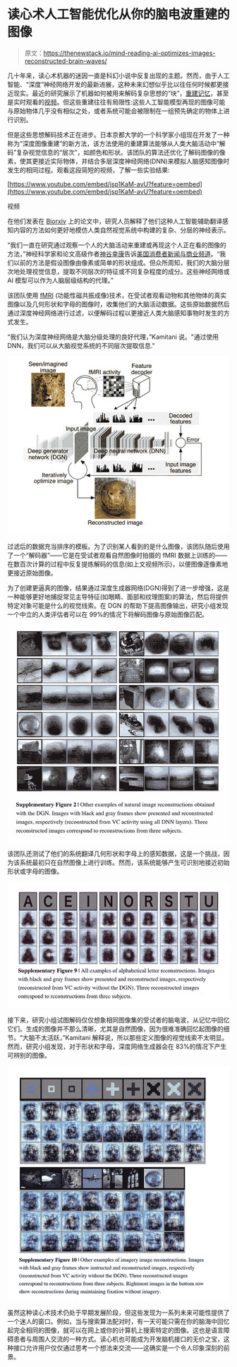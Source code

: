# 读心术人工智能优化从你的脑电波重建的图像

> 原文：<https://thenewstack.io/mind-reading-ai-optimizes-images-reconstructed-brain-waves/>

几十年来，读心术机器的迷因一直是科幻小说中反复出现的主题。然而，由于人工智能、“深度”神经网络开发的最新进展，这种未来幻想似乎比以往任何时候都更接近现实。最近的研究展示了机器如何被用来解码复杂思想的“块”，[重建记忆](https://thenewstack.io/researchers-use-ai-read-reconstruct-memories/)，甚至是实时观看的[视频](https://thenewstack.io/mind-reading-ai-can-reconstruct-videos-using-brain-waves/)。但这些重建往往有局限性:这些人工智能模型再现的图像可能与原始物体几乎没有相似之处，或者系统可能会被限制在一组预先确定的物体上进行识别。

但是这些思想解码技术正在进步。日本京都大学的一个科学家小组现在开发了一种称为“深度图像重建”的新方法，该方法使用的重建算法能够从人类大脑活动中“解码”复杂视觉信息的“层次”，如颜色和形状。该团队的算法还优化了解码图像的像素，使其更接近实际物体，并结合多层深度神经网络(DNN)来模拟人脑感知图像时发生的相同过程。观看这段简短的视频，了解一些实验结果:

[https://www.youtube.com/embed/jsp1KaM-avU?feature=oembed](https://www.youtube.com/embed/jsp1KaM-avU?feature=oembed)

视频

在他们发表在 [Biorxiv](https://www.biorxiv.org/content/biorxiv/early/2017/12/30/240317.full.pdf) 上的论文中，研究人员解释了他们这种人工智能辅助翻译感知内容的方法如何更好地模仿人类自然视觉系统中构建的复杂、分层的神经表示。

“我们一直在研究通过观察一个人的大脑活动来重建或再现这个人正在看的图像的方法，”神经科学家和论文高级作者[神谷幸康](http://www.cns.atr.jp/dni/en/members/kamitani_e/)告诉[美国消费者新闻与商业频道](https://www.cnbc.com/2018/01/08/japanese-scientists-use-artificial-intelligence-to-decode-thoughts.html)。“我们以前的方法是假设图像由像素或简单的形状组成。但众所周知，我们的大脑分层次地处理视觉信息，提取不同层次的特征或不同复杂程度的成分。这些神经网络或 AI 模型可以作为人脑层级结构的代理。”

该团队使用 [fMRI](https://en.wikipedia.org/wiki/Functional_magnetic_resonance_imaging) (功能性磁共振成像)技术，在受试者观看动物和其他物体的真实图像以及几何形状和字母的图像时，收集他们的大脑活动数据。这些原始数据然后通过深度神经网络进行过滤，以便解码过程以更接近人类大脑感知事物时发生的方式发生。

“我们认为深度神经网络是大脑分级处理的良好代理，”Kamitani 说。"通过使用 DNN，我们可以从大脑视觉系统的不同层次提取信息."

![](img/2403d6bc1b6ccc9a20dc8ab432924aca.png)

过滤后的数据充当排序的模板。为了识别某人看到的是什么图像，该团队随后使用了一个“解码器”——它是在受试者观看自然图像时拍摄的 fMRI 数据上训练的——在数百次计算的过程中反复提炼解码的信息(如上文视频所示)，以便图像逐像素地更接近原始图像。

为了创建更逼真的图像，结果通过深度生成器网络(DGN)得到了进一步增强，这是一种能够更好地捕捉常见主导特征(如眼睛、面部和纹理图案)的算法，然后将提供特定对象可能是什么的视觉线索。在 DGN 的帮助下提高图像输出，研究小组发现一个中立的人类评估者可以在 99%的情况下将解码图像与原始图像匹配。

![](img/93665e61ed0d653969fa6efcc6657a11.png)

该团队还测试了他们的系统翻译几何形状和字母上的感知数据，这是一个挑战，因为该系统最初只在自然图像上进行训练。然而，该系统能够产生可识别地接近初始形状或字母的图像。

![](img/526405cbc40821d237055d126a2e9602.png)

接下来，研究小组试图解码仅仅想象相同图像集的受试者的脑电波，从记忆中回忆它们。生成的图像并不那么清晰，尤其是自然图像，因为很难准确回忆起图像的细节。“大脑不太活跃，”Kamitani 解释说，所以那些定义图像的视觉线索不太明显。然而，研究小组发现，对于形状和字母，深度网络生成器会在 83%的情况下产生可辨别的图像。

![](img/cfc1c14e4d33ec9dd0dbf36b0823daa6.png)

虽然这种读心术技术仍处于早期发展阶段，但这些发现为一系列未来可能性提供了一个迷人的窗口。例如，当与搜索算法配对时，有一天可能只需在你的脑海中回忆起完全相同的图像，就可以在网上或你的计算机上搜索特定的图像。这也是语言障碍患者与周围人交流的一种方式。读心机也可能成为开发脑机接口的无价之宝，这种接口允许用户仅仅通过思考一个想法来交流——这确实是一个令人印象深刻的前景。

<svg xmlns:xlink="http://www.w3.org/1999/xlink" viewBox="0 0 68 31" version="1.1"><title>Group</title> <desc>Created with Sketch.</desc></svg>